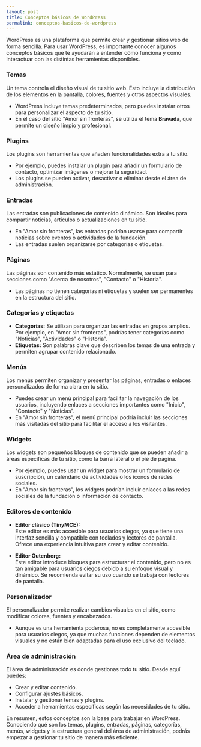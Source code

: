 ```yaml
---
layout: post
title: Conceptos básicos de WordPress
permalink: conceptos-basicos-de-wordpress
---
```


WordPress es una plataforma que permite crear y gestionar sitios web de forma sencilla. Para usar WordPress, es importante conocer algunos conceptos básicos que te ayudarán a entender cómo funciona y cómo interactuar con las distintas herramientas disponibles.

### Temas

Un tema controla el diseño visual de tu sitio web. Esto incluye la distribución de los elementos en la pantalla, colores, fuentes y otros aspectos visuales.  
- WordPress incluye temas predeterminados, pero puedes instalar otros para personalizar el aspecto de tu sitio.  
- En el caso del sitio "Amor sin fronteras", se utiliza el tema **Bravada**, que permite un diseño limpio y profesional.

### Plugins

Los plugins son herramientas que añaden funcionalidades extra a tu sitio.  
- Por ejemplo, puedes instalar un plugin para añadir un formulario de contacto, optimizar imágenes o mejorar la seguridad.  
- Los plugins se pueden activar, desactivar o eliminar desde el área de administración.

### Entradas

Las entradas son publicaciones de contenido dinámico. Son ideales para compartir noticias, artículos o actualizaciones en tu sitio.  
- En "Amor sin fronteras", las entradas podrían usarse para compartir noticias sobre eventos o actividades de la fundación.  
- Las entradas suelen organizarse por categorías o etiquetas.

### Páginas

Las páginas son contenido más estático. Normalmente, se usan para secciones como "Acerca de nosotros", "Contacto" o "Historia".  
- Las páginas no tienen categorías ni etiquetas y suelen ser permanentes en la estructura del sitio.

### Categorías y etiquetas

- **Categorías:** Se utilizan para organizar las entradas en grupos amplios. Por ejemplo, en "Amor sin fronteras", podrías tener categorías como "Noticias", "Actividades" o "Historia".  
- **Etiquetas:** Son palabras clave que describen los temas de una entrada y permiten agrupar contenido relacionado.

### Menús

Los menús permiten organizar y presentar las páginas, entradas o enlaces personalizados de forma clara en tu sitio.  
- Puedes crear un menú principal para facilitar la navegación de los usuarios, incluyendo enlaces a secciones importantes como "Inicio", "Contacto" y "Noticias".  
- En "Amor sin fronteras", el menú principal podría incluir las secciones más visitadas del sitio para facilitar el acceso a los visitantes.

### Widgets

Los widgets son pequeños bloques de contenido que se pueden añadir a áreas específicas de tu sitio, como la barra lateral o el pie de página.  
- Por ejemplo, puedes usar un widget para mostrar un formulario de suscripción, un calendario de actividades o los íconos de redes sociales.  
- En "Amor sin fronteras", los widgets podrían incluir enlaces a las redes sociales de la fundación o información de contacto.

### Editores de contenido

- **Editor clásico (TinyMCE):**  
  Este editor es más accesible para usuarios ciegos, ya que tiene una interfaz sencilla y compatible con teclados y lectores de pantalla. Ofrece una experiencia intuitiva para crear y editar contenido.

- **Editor Gutenberg:**  
  Este editor introduce bloques para estructurar el contenido, pero no es tan amigable para usuarios ciegos debido a su enfoque visual y dinámico. Se recomienda evitar su uso cuando se trabaja con lectores de pantalla.

### Personalizador

El personalizador permite realizar cambios visuales en el sitio, como modificar colores, fuentes y encabezados.  
- Aunque es una herramienta poderosa, no es completamente accesible para usuarios ciegos, ya que muchas funciones dependen de elementos visuales y no están bien adaptadas para el uso exclusivo del teclado.

### Área de administración

El área de administración es donde gestionas todo tu sitio. Desde aquí puedes:
- Crear y editar contenido.
- Configurar ajustes básicos.
- Instalar y gestionar temas y plugins.
- Acceder a herramientas específicas según las necesidades de tu sitio.

En resumen, estos conceptos son la base para trabajar en WordPress. Conociendo qué son los temas, plugins, entradas, páginas, categorías, menús, widgets y la estructura general del área de administración, podrás empezar a gestionar tu sitio de manera más eficiente.